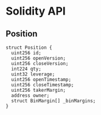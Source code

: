 # Solidity API

## Position

```solidity
struct Position {
  uint256 id;
  uint256 openVersion;
  uint256 closeVersion;
  int224 qty;
  uint32 leverage;
  uint256 openTimestamp;
  uint256 closeTimestamp;
  uint256 takerMargin;
  address owner;
  struct BinMargin[] _binMargins;
}
```

